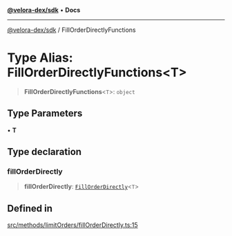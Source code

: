 [**@velora-dex/sdk**](../README.md) • **Docs**

***

[@velora-dex/sdk](../globals.md) / FillOrderDirectlyFunctions

# Type Alias: FillOrderDirectlyFunctions\<T\>

> **FillOrderDirectlyFunctions**\<`T`\>: `object`

## Type Parameters

• **T**

## Type declaration

### fillOrderDirectly

> **fillOrderDirectly**: [`FillOrderDirectly`](../-internal-/type-aliases/FillOrderDirectly.md)\<`T`\>

## Defined in

[src/methods/limitOrders/fillOrderDirectly.ts:15](https://github.com/VeloraDEX/sdk/blob/feat/extend_delta_orders_filtering/src/methods/limitOrders/fillOrderDirectly.ts#L15)
